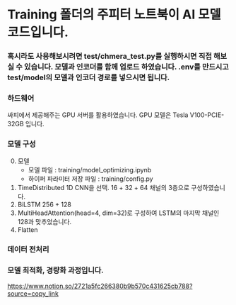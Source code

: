 # Training 폴더의 주피터 노트북이 AI 모델 코드입니다.
### 혹시라도 사용해보시려면 test/chmera_test.py를 실행하시면 직접 해보실 수 있습니다. 모델과 인코더를 함께 업로드 하였습니다. .env를 만드시고 test/model의 모델과 인코더 경로를 넣으시면 됩니다.

### 하드웨어
싸피에서 제공해주는 GPU 서버를 활용하였습니다.
GPU 모델은  Tesla V100-PCIE-32GB 입니다.


### 모델 구성
0. 모델
    - 모델 파일 : training/model_optimizing.ipynb 
    - 하이퍼 파라미터 저장 파일 : training/config.py
1. TimeDistributed 1D CNN을 선택. 16 + 32 + 64 채널의 3층으로 구성하였습니다.
2. BiLSTM 256 + 128
3. MultiHeadAttention(head=4, dim=32)로 구성하여 LSTM의 마지막 채널인 128과 맞추었습니다.
4. Flatten

### 데이터 전처리


### 모델 최적화, 경량화 과정입니다.
https://www.notion.so/2721a5fc266380b9b570c431625cb788?source=copy_link